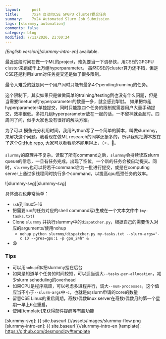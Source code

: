 ```yaml
---
layout:     post
title:      7x24 自动向CSE GPGPU cluster提交任务
summary:    7x24 Automated Slurm Job Submission
tags: [slurmmy, automation]
comments: false
category: blog
modified: 7/11/2020, 21:00:24
---
```


*[English version][slurmmy-intro-en]* available.

最近这段时间在做一个ML的project，难免要当一下调参侠，用CSE的GPGPU cluster来跑成千上万组hyperparameter。
虽然CSE的cluster算力还不错，但是CSE还是利用slurm对任务提交还是做了很多限制。

最令人难受的就是同一个用户同时只能有最多4个pending/running的任务。

这个限制下，其实如果只是做做简单的training/testing倒也没有什么问题，但是当需要finetune的hyperparameter的数量一多，就会感到掣肘。
如果把每组hyperparameter单独提交，同时只能跑四个任务的限制就需要用户大量手动提交，效率很低。多把几组hyperparameter放在一起的话，一不留神就会超时。四周问了问，似乎大家也没有很好的解决方案。

为了可以 ~~摸鱼~~充分利用时间，我用Python写了一个简单的脚本，叫做slurmmy，来解决这个问题。我看现在做ML research的同学还挺多的，所以我就把脚本放在了这个[GitHub repo][slurmmy-repo], 大家可以看看能不能用得上，（⭐，🙏。

`slurmmy`的原理并不复杂。读取了所有command之后，`slurmmy`会持续读取slurm queue的信息，一旦有任务完成，出现了空位，一个新的任务会被自动提交。同时，`slurmmy`也可以将若干command合为一批进行提交，或是在computing server上通过多线程同时执行多个command，以提高cpu瓶颈任务的效率。

![slurmmy-svg][slurmmy-svg]

具体流程也非常简单：

- `ssh`到linux5-16
- 把需要run的任务对应的shell command写/生成在一个文本文件中 (`my-tasks.txt`)
- Clone `slurmmy` 并执行slurmmy中的`dispatcher.py`，根据自己的需要传入对应的arguments/使用nohup
  - `nohup python slurmmy/dispatcher.py my-tasks.txt --slurm-args="-c 10 --gres=gpu:1 -p gpu_24h" &`
- &#128554;

### Tips

- 可以用`nohup`和`&`把slurmmy挂在后台
- 如果是知道单个任务的时间较短，可以适当调大`--tasks-per-allocation`，减少slurm scheduling的overhead
- 如果CPU是程序瓶颈，可以考虑多进程并行，调大`--num-processes`，这个值应当不小于`--slurm-args`中`-c`，也就是向slurm申请的core的数量
- 留意CSE Linux的重启周期，奇数/偶数linux server在奇数/偶数月的第一个星期一早上6点重启。
- 使用[template]来获得邮件提醒等有趣功能

[slurmmy-repo]: https://github.com/desmondlzy/slurmmy
[slurmmy-svg]: {{ site.baseurl }}/assets/images/slurmmy-flow.png
[slurmmy-intro-en]: {{ site.baseurl }}/slurmmy-intro-en
[template]: https://github.com/desmondlzy#template